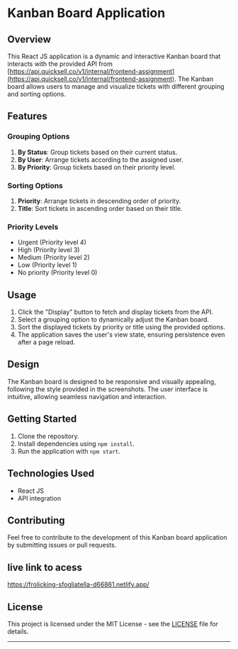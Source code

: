 # Kanban Board Application

## Overview

This React JS application is a dynamic and interactive Kanban board that interacts with the provided API from [https://api.quicksell.co/v1/internal/frontend-assignment](https://api.quicksell.co/v1/internal/frontend-assignment). The Kanban board allows users to manage and visualize tickets with different grouping and sorting options.

## Features

### Grouping Options

1. **By Status**: Group tickets based on their current status.
2. **By User**: Arrange tickets according to the assigned user.
3. **By Priority**: Group tickets based on their priority level.

### Sorting Options

1. **Priority**: Arrange tickets in descending order of priority.
2. **Title**: Sort tickets in ascending order based on their title.

### Priority Levels

- Urgent (Priority level 4)
- High (Priority level 3)
- Medium (Priority level 2)
- Low (Priority level 1)
- No priority (Priority level 0)

## Usage

1. Click the "Display" button to fetch and display tickets from the API.
2. Select a grouping option to dynamically adjust the Kanban board.
3. Sort the displayed tickets by priority or title using the provided options.
4. The application saves the user's view state, ensuring persistence even after a page reload.

## Design

The Kanban board is designed to be responsive and visually appealing, following the style provided in the screenshots. The user interface is intuitive, allowing seamless navigation and interaction.

## Getting Started

1. Clone the repository.
2. Install dependencies using `npm install`.
3. Run the application with `npm start`.

## Technologies Used

- React JS
- API integration

## Contributing

Feel free to contribute to the development of this Kanban board application by submitting issues or pull requests.


## live link to acess
https://frolicking-sfogliatella-d66861.netlify.app/

## License

This project is licensed under the MIT License - see the [LICENSE](LICENSE) file for details.

---

